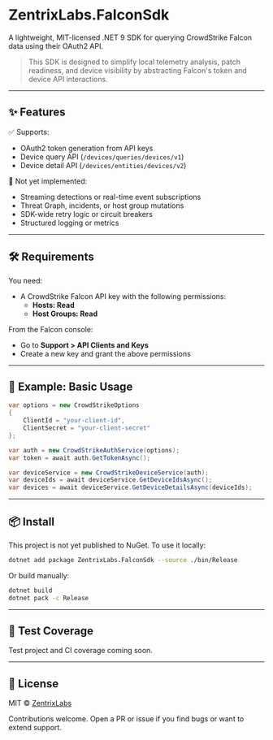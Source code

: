 # ZentrixLabs.FalconSdk

A lightweight, MIT-licensed .NET 9 SDK for querying CrowdStrike Falcon data using their OAuth2 API.

> This SDK is designed to simplify local telemetry analysis, patch readiness, and device visibility by abstracting Falcon's token and device API interactions.

---

## ✨ Features

✅ Supports:
- OAuth2 token generation from API keys  
- Device query API (`/devices/queries/devices/v1`)  
- Device detail API (`/devices/entities/devices/v2`)  

🚧 Not yet implemented:
- Streaming detections or real-time event subscriptions  
- Threat Graph, incidents, or host group mutations  
- SDK-wide retry logic or circuit breakers  
- Structured logging or metrics

---

## 🛠 Requirements

You need:
- A CrowdStrike Falcon API key with the following permissions:
  - **Hosts: Read**
  - **Host Groups: Read**

From the Falcon console:
- Go to **Support > API Clients and Keys**
- Create a new key and grant the above permissions

---

## 🔐 Example: Basic Usage

```csharp
var options = new CrowdStrikeOptions
{
    ClientId = "your-client-id",
    ClientSecret = "your-client-secret"
};

var auth = new CrowdStrikeAuthService(options);
var token = await auth.GetTokenAsync();

var deviceService = new CrowdStrikeDeviceService(auth);
var deviceIds = await deviceService.GetDeviceIdsAsync();
var devices = await deviceService.GetDeviceDetailsAsync(deviceIds);
```

---

## 📦 Install

This project is not yet published to NuGet. To use it locally:

```bash
dotnet add package ZentrixLabs.FalconSdk --source ./bin/Release
```

Or build manually:

```bash
dotnet build
dotnet pack -c Release
```

---

## 🧪 Test Coverage

Test project and CI coverage coming soon.

---

## 📝 License

MIT © [ZentrixLabs](https://github.com/ZentrixLabs)

Contributions welcome. Open a PR or issue if you find bugs or want to extend support.
